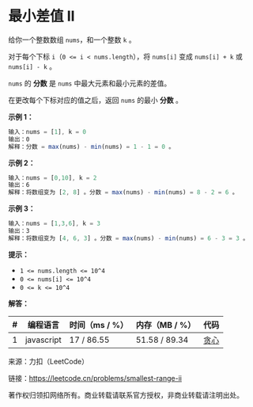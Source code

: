 # 最小差值 II

给你一个整数数组 `nums`，和一个整数 `k` 。

对于每个下标 `i`（`0 <= i < nums.length`），将 `nums[i]` 变成 `nums[i] + k` 或 `nums[i] - k` 。

`nums` 的 **分数** 是 `nums` 中最大元素和最小元素的差值。

在更改每个下标对应的值之后，返回 `nums` 的最小 **分数** 。

**示例 1：**

``` javascript
输入：nums = [1], k = 0
输出：0
解释：分数 = max(nums) - min(nums) = 1 - 1 = 0 。
```

**示例 2：**

``` javascript
输入：nums = [0,10], k = 2
输出：6
解释：将数组变为 [2, 8] 。分数 = max(nums) - min(nums) = 8 - 2 = 6 。
```

**示例 3：**

``` javascript
输入：nums = [1,3,6], k = 3
输出：3
解释：将数组变为 [4, 6, 3] 。分数 = max(nums) - min(nums) = 6 - 3 = 3 。
```

**提示：**

- `1 <= nums.length <= 10^4`
- `0 <= nums[i] <= 10^4`
- `0 <= k <= 10^4`

**解答：**

**#**|**编程语言**|**时间（ms / %）**|**内存（MB / %）**|**代码**
--|--|--|--|--
1|javascript|17 / 86.55|51.58 / 89.34|[贪心](./javascript/ac_v1.js)

来源：力扣（LeetCode）

链接：https://leetcode.cn/problems/smallest-range-ii

著作权归领扣网络所有。商业转载请联系官方授权，非商业转载请注明出处。
